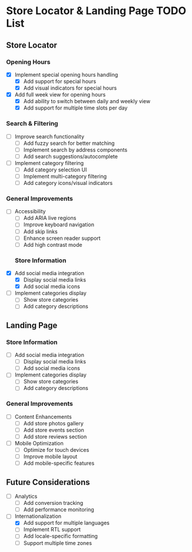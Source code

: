 # Store Locator & Landing Page TODO List

## Store Locator

### Opening Hours
- [x] Implement special opening hours handling
  - [x] Add support for special hours
  - [x] Add visual indicators for special hours
- [x] Add full week view for opening hours
  - [x] Add ability to switch between daily and weekly view
  - [x] Add support for multiple time slots per day

### Search & Filtering
- [ ] Improve search functionality
  - [ ] Add fuzzy search for better matching
  - [ ] Implement search by address components
  - [ ] Add search suggestions/autocomplete
- [ ] Implement category filtering
  - [ ] Add category selection UI
  - [ ] Implement multi-category filtering
  - [ ] Add category icons/visual indicators

### General Improvements
- [ ] Accessibility
  - [ ] Add ARIA live regions
  - [ ] Improve keyboard navigation
  - [ ] Add skip links
  - [ ] Enhance screen reader support
  - [ ] Add high contrast mode

  ### Store Information
- [x] Add social media integration
  - [x] Display social media links
  - [x] Add social media icons
- [ ] Implement categories display
  - [ ] Show store categories
  - [ ] Add category descriptions

## Landing Page

### Store Information
- [ ] Add social media integration
  - [ ] Display social media links
  - [ ] Add social media icons
- [ ] Implement categories display
  - [ ] Show store categories
  - [ ] Add category descriptions

### General Improvements
- [ ] Content Enhancements
  - [ ] Add store photos gallery
  - [ ] Add store events section
  - [ ] Add store reviews section
- [ ] Mobile Optimization
  - [ ] Optimize for touch devices
  - [ ] Improve mobile layout
  - [ ] Add mobile-specific features

## Future Considerations
- [ ] Analytics
  - [ ] Add conversion tracking
  - [ ] Add performance monitoring
- [ ] Internationalization
  - [x] Add support for multiple languages
  - [ ] Implement RTL support
  - [ ] Add locale-specific formatting
  - [ ] Support multiple time zones 